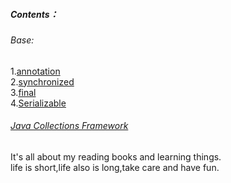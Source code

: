 ##### Contents：

###### Base:  
1.[annotation](https://github.com/dchack/java_read_learn/blob/master/java/base/annotation.md)   
2.[synchronized](https://github.com/dchack/java_read_learn/blob/master/java/base/synchronized.md)  
3.[final](https://github.com/dchack/java_read_learn/blob/master/java/base/final.md)  
4.[Serializable](https://github.com/dchack/java_read_learn/blob/master/java/base/Serializable.md)  

###### [Java Collections Framework](https://github.com/dchack/java_read_learn/blob/master/java/Java%20Collections%20Framework/contents.md)

It's all about my reading books and learning things.   
life is short,life also is long,take care and have fun.
